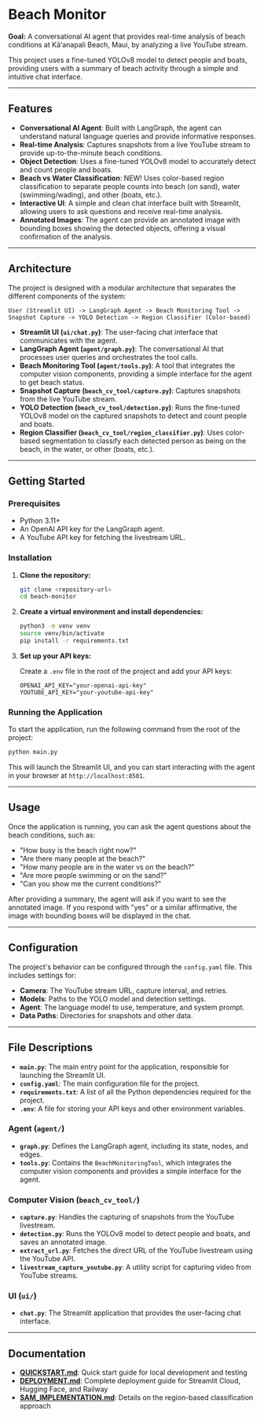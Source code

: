 # Beach Monitor

**Goal:** A conversational AI agent that provides real-time analysis of beach conditions at Kāʻanapali Beach, Maui, by analyzing a live YouTube stream.

This project uses a fine-tuned YOLOv8 model to detect people and boats, providing users with a summary of beach activity through a simple and intuitive chat interface.

---

## Features

- **Conversational AI Agent**: Built with LangGraph, the agent can understand natural language queries and provide informative responses.
- **Real-time Analysis**: Captures snapshots from a live YouTube stream to provide up-to-the-minute beach conditions.
- **Object Detection**: Uses a fine-tuned YOLOv8 model to accurately detect and count people and boats.
- **Beach vs Water Classification**: NEW! Uses color-based region classification to separate people counts into beach (on sand), water (swimming/wading), and other (boats, etc.).
- **Interactive UI**: A simple and clean chat interface built with Streamlit, allowing users to ask questions and receive real-time analysis.
- **Annotated Images**: The agent can provide an annotated image with bounding boxes showing the detected objects, offering a visual confirmation of the analysis.

---

## Architecture

The project is designed with a modular architecture that separates the different components of the system:

```
User (Streamlit UI) -> LangGraph Agent -> Beach Monitoring Tool -> Snapshot Capture -> YOLO Detection -> Region Classifier (Color-based)
```

- **Streamlit UI (`ui/chat.py`)**: The user-facing chat interface that communicates with the agent.
- **LangGraph Agent (`agent/graph.py`)**: The conversational AI that processes user queries and orchestrates the tool calls.
- **Beach Monitoring Tool (`agent/tools.py`)**: A tool that integrates the computer vision components, providing a simple interface for the agent to get beach status.
- **Snapshot Capture (`beach_cv_tool/capture.py`)**: Captures snapshots from the live YouTube stream.
- **YOLO Detection (`beach_cv_tool/detection.py`)**: Runs the fine-tuned YOLOv8 model on the captured snapshots to detect and count people and boats.
- **Region Classifier (`beach_cv_tool/region_classifier.py`)**: Uses color-based segmentation to classify each detected person as being on the beach, in the water, or other (boats, etc.).

---

## Getting Started

### Prerequisites

- Python 3.11+
- An OpenAI API key for the LangGraph agent.
- A YouTube API key for fetching the livestream URL.

### Installation

1.  **Clone the repository:**
    ```bash
    git clone <repository-url>
    cd beach-monitor
    ```

2.  **Create a virtual environment and install dependencies:**
    ```bash
    python3 -m venv venv
    source venv/bin/activate
    pip install -r requirements.txt
    ```

3.  **Set up your API keys:**

    Create a `.env` file in the root of the project and add your API keys:

    ```
    OPENAI_API_KEY="your-openai-api-key"
    YOUTUBE_API_KEY="your-youtube-api-key"
    ```

### Running the Application

To start the application, run the following command from the root of the project:

```bash
python main.py
```

This will launch the Streamlit UI, and you can start interacting with the agent in your browser at `http://localhost:8501`.

---

## Usage

Once the application is running, you can ask the agent questions about the beach conditions, such as:

-   "How busy is the beach right now?"
-   "Are there many people at the beach?"
-   "How many people are in the water vs on the beach?"
-   "Are more people swimming or on the sand?"
-   "Can you show me the current conditions?"

After providing a summary, the agent will ask if you want to see the annotated image. If you respond with "yes" or a similar affirmative, the image with bounding boxes will be displayed in the chat.

---

## Configuration

The project's behavior can be configured through the `config.yaml` file. This includes settings for:

-   **Camera**: The YouTube stream URL, capture interval, and retries.
-   **Models**: Paths to the YOLO model and detection settings.
-   **Agent**: The language model to use, temperature, and system prompt.
-   **Data Paths**: Directories for snapshots and other data.

---

## File Descriptions

-   **`main.py`**: The main entry point for the application, responsible for launching the Streamlit UI.
-   **`config.yaml`**: The main configuration file for the project.
-   **`requirements.txt`**: A list of all the Python dependencies required for the project.
-   **`.env`**: A file for storing your API keys and other environment variables.

### Agent (`agent/`)

-   **`graph.py`**: Defines the LangGraph agent, including its state, nodes, and edges.
-   **`tools.py`**: Contains the `BeachMonitoringTool`, which integrates the computer vision components and provides a simple interface for the agent.

### Computer Vision (`beach_cv_tool/`)

-   **`capture.py`**: Handles the capturing of snapshots from the YouTube livestream.
-   **`detection.py`**: Runs the YOLOv8 model to detect people and boats, and saves an annotated image.
-   **`extract_url.py`**: Fetches the direct URL of the YouTube livestream using the YouTube API.
-   **`livestream_capture_youtube.py`**: A utility script for capturing video from YouTube streams.

### UI (`ui/`)

-   **`chat.py`**: The Streamlit application that provides the user-facing chat interface.

---

## Documentation

- **[QUICKSTART.md](QUICKSTART.md)**: Quick start guide for local development and testing
- **[DEPLOYMENT.md](DEPLOYMENT.md)**: Complete deployment guide for Streamlit Cloud, Hugging Face, and Railway
- **[SAM_IMPLEMENTATION.md](SAM_IMPLEMENTATION.md)**: Details on the region-based classification approach
